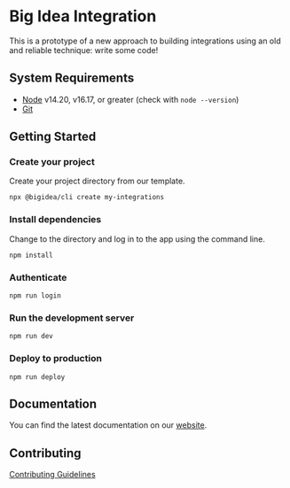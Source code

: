 # Big Idea Integration

This is a prototype of a new approach to building integrations using an old and reliable technique: write some code!

## System Requirements

* [Node](https://nodejs.org/en/) v14.20, v16.17, or greater (check with `node --version`)
* [Git](https://git-scm.com/)

## Getting Started

### Create your project

Create your project directory from our template.

```shell
npx @bigidea/cli create my-integrations
```

### Install dependencies

Change to the directory and log in to the app using the command line.

```shell
npm install
```

### Authenticate

```shell
npm run login
```

### Run the development server

```shell
npm run dev
```

### Deploy to production

```shell
npm run deploy
```

## Documentation

You can find the latest documentation on our [website](https://docs.bigidea.io). 

## Contributing

[Contributing Guidelines]('./CONTRIBUTING.md)